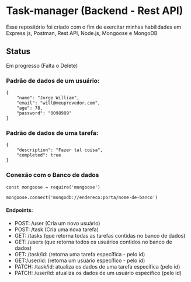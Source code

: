 # Task-manager (Backend - Rest API)


Esse repositório foi criado com o fim de exercitar minhas habilidades em Express.js, Postman, Rest API, Node.js, Mongoose e MongoDB


## Status
Em progresso (Falta o Delete)


### Padrão de dados de um usuário:

```
{
    "name": "Jorge William",
    "email": "will@meuprovedor.com",
    "age": 78,
    "password": "0098989"
}

```

### Padrão de dados de uma tarefa:

```
{
    "description": "Fazer tal coisa",
    "completed": true
}

```

### Conexão com o Banco de dados

```
const mongoose = require('mongoose')

mongoose.connect('mongodb://endereco:porta/nome-de-banco')

```

#### Endpoints:

- POST: /user (Cria um novo usuário)
- POST: /task (Cria uma nova tarefa)
- GET: /tasks (que retorna todas as tarefas contidas no banco de dados)
- GET: /users (que retorna todos os usuários contidos no banco de dados)
- GET: /task/id: (retorna uma tarefa específica - pelo id)
- GET:/user/id: (retorna um usuário específico - pelo id)
- PATCH: /task/id: atualiza os dados de uma tarefa específica (pelo id)
- PATCH: /user/id: atualiza os dados de um usuário específico (pelo id)
